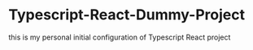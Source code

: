 # Typescript-React-Dummy-Project
this is my personal initial configuration of Typescript React project
